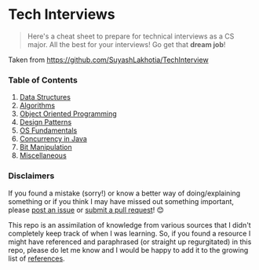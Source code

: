 # Tech Interviews

> Here's a cheat sheet to prepare for technical interviews as a CS major. All the best for your interviews! Go get that **dream job**!

Taken from https://github.com/SuyashLakhotia/TechInterview

### Table of Contents

1. [Data Structures](1%20-%20Data%20Structures.md)
2. [Algorithms](2%20-%20Algorithms.md)
3. [Object Oriented Programming](3%20-%20Object%20Oriented%20Programming.md)
4. [Design Patterns](4%20-%20Design%20Patterns.md)
5. [OS Fundamentals](5%20-%20OS%20Fundamentals.md)
6. [Concurrency in Java](6%20-%20Concurrency%20in%20Java.md)
7. [Bit Manipulation](7%20-%20Bit%20Manipulation.md)
8. [Miscellaneous](8%20-%20Miscellaneous.md)

### Disclaimers

If you found a mistake (sorry!) or know a better way of doing/explaining something or if you think I may have missed out something important, please [post an issue](https://github.com/SuyashLakhotia/TechInterview/issues) or [submit a pull request](https://github.com/SuyashLakhotia/TechInterview/pulls)! :blush:

This repo is an assimilation of knowledge from various sources that I didn't completely keep track of when I was learning. So, if you found a resource I might have referenced and paraphrased (or straight up regurgitated) in this repo, please do let me know and I would be happy to add it to the growing list of [references](References.md).
